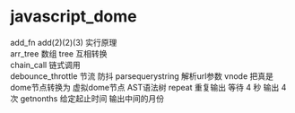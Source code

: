 # javascript_dome
  add_fn  add(2)(2)(3) 实行原理   
  arr_tree 数组 tree 互相转换   
  chain_call  链式调用  
  debounce_throttle 节流 防抖
  parsequerystring 解析url参数
  vnode  把真是dome节点转换为 虚拟dome节点 AST语法树
  repeat  重复输出 等待 4 秒   输出 4 次 
  getnonths 给定起止时间 输出中间的月份
